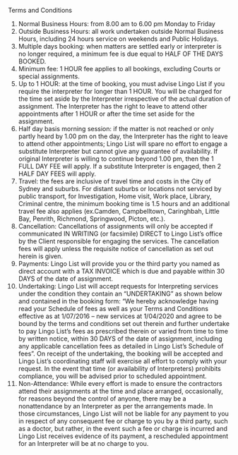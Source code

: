 Terms and Conditions
1. Normal Business Hours: from 8.00 am to 6.00 pm Monday to Friday
2. Outside Business Hours: all work undertaken outside Normal Business Hours, including 24 hours service on weekends and Public Holidays.
3. Multiple days booking: when matters are settled early or interpreter is no longer required, a minimum fee is due equal to HALF OF THE DAYS BOOKED.
4. Minimum fee: 1 HOUR fee applies to all bookings, excluding Courts or special assignments.
5. Up to 1 HOUR: at the time of booking, you must advise Lingo List if you require the interpreter for longer than 1 HOUR. You will be charged for the time set aside by the Interpreter irrespective of the actual duration of assignment. The Interpreter has the right to leave to attend other appointments after 1 HOUR or after the time set aside for the assignment.
6. Half day basis morning session: if the matter is not reached or only partly heard by 1.00 pm on the day, the Interpreter has the right to leave to attend other appointments; Lingo List will spare no effort to engage a substitute Interpreter but cannot give any guarantee of availability. If original Interpreter is willing to continue beyond 1.00 pm, then the 1 FULL DAY FEE will apply. If a substitute Interpreter is engaged, then 2 HALF DAY FEES will apply.
7. Travel: the fees are inclusive of travel time and costs in the City of Sydney and suburbs. For distant suburbs or locations not serviced by public transport, for Investigation, Home visit, Work place, Library, Criminal centre, the minimum booking time is 1.5 hours and an additional travel fee also applies (ex.Camden, Campbelltown, Caringhbah, Little Bay, Penrith, Richmond, Springwood, Picton, etc.).
8. Cancellation: Cancellations of assignments will only be accepted if communicated IN WRITING (or facsimile) DIRECT to Lingo List’s office by the Client responsible for engaging the services. The cancellation fees will apply unless the requisite notice of cancellation as set out herein is given.
9. Payments: Lingo List will provide you or the third party you named as direct account with a TAX INVOICE which is due and payable within 30 DAYS of the date of assignment.
10. Undertaking: Lingo List will accept requests for Interpreting services under the condition they contain an “UNDERTAKING” as shown below and contained in the booking form: “We hereby acknowledge having read your Schedule of fees as well as your Terms and Conditions effective as at 1/07/2016 – new services at 1/04/2020 and agree to be bound by the terms and conditions set out therein and further undertake to pay Lingo List’s fees as prescribed therein or varied from time to time by written notice, within 30 DAYS of the date of assignment, including any applicable cancellation fees as detailed in Lingo List’s Schedule of fees”. On receipt of the undertaking, the booking will be accepted and Lingo List’s coordinating staff will exercise all effort to comply with your request. In the event that time (or availability of Interpreters) prohibits compliance, you will be advised prior to scheduled appointment.
11. Non-Attendance: While every effort is made to ensure the contractors attend their assignments at the time and place arranged, occasionally, for reasons beyond the control of anyone, there may be a nonattendance by an Interpreter as per the arrangements made. In those circumstances, Lingo List will not be liable for any payment to you in respect of any consequent fee or charge to you by a third party, such as a doctor, but rather, in the event such a fee or charge is incurred and Lingo List receives evidence of its payment, a rescheduled appointment for an Interpreter will be at no charge to you.


